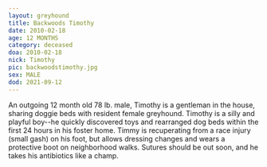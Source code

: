 ```yaml
---
layout: greyhound
title: Backwoods Timothy
date: 2010-02-18
age: 12 MONTHS
category: deceased
doa: 2010-02-18
nick: Timothy
pic: backwoodstimothy.jpg
sex: MALE
dod: 2021-09-12
---
```


An outgoing 12 month old 78 lb. male, Timothy is a gentleman in the house, sharing doggie beds with
resident female greyhound.  Timothy is a silly and playful boy--he quickly discovered toys and rearranged dog beds
within the first 24 hours in his foster home.  Timmy is recuperating from a race injury (small gash) on his foot, but
allows dressing changes and wears a protective boot on neighborhood walks.  Sutures should be out soon, and he takes his
antibiotics like a champ.
